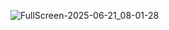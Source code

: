 ![FullScreen-2025-06-21_08-01-28](https://github.com/user-attachments/assets/663cb94b-1f05-4716-b37b-426abd8f23a2)
